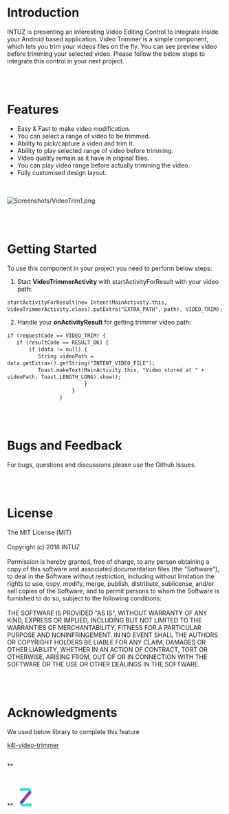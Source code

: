 **<h1>Introduction</h1>**
INTUZ is presenting an interesting Video Editing Control to integrate inside your Android based application. 
Video Trimmer is a simple component, which lets you trim your videos files on the fly. You can see preview video before trimming your selected video.
Please follow the below steps to integrate this control in your next project.

<br/><br/>
**<h1>Features</h1>**
* Easy & Fast to make video modification.
* You can select a range of video to be trimmed.
* Ability to pick/capture a video and trim it.
* Ability to play selected range of video before trimming.
* Video quality remain as it have in original files.
* You can play video range before actually trimming the video.
* Fully customised design layout.

<br/><br/>
<img src="Screenshots/videotrimmer.gif" width="300" alt="Screenshots/VideoTrim1.png">



<br/><br/>
**<h1>Getting Started</h1>**

To use this component in your project you need to perform below steps:

1) Start <b>VideoTrimmerActivity</b> with startActivityForResult with your video path:

```
startActivityForResult(new Intent(MainActivity.this, VideoTrimmerActivity.class).putExtra("EXTRA_PATH", path), VIDEO_TRIM);
```
2) Handle your <b>onActivityResult</b> for getting trimmer video path:
```
if (requestCode == VIDEO_TRIM) { 
   if (resultCode == RESULT_OK) { 
       if (data != null) { 
          String videoPath = data.getExtras().getString("INTENT_VIDEO_FILE"); 
          Toast.makeText(MainActivity.this, "Video stored at " + videoPath, Toast.LENGTH_LONG).show();
                         } 
                     }
                 }
```

<br/><br/>
**<h1>Bugs and Feedback</h1>**
For bugs, questions and discussions please use the Github Issues.

<br/><br/>
**<h1>License</h1>**
The MIT License (MIT)
<br/><br/>
Copyright (c) 2018 INTUZ
<br/><br/>
Permission is hereby granted, free of charge, to any person obtaining a copy of this software and associated documentation files (the "Software"), to deal in the Software without restriction, including without limitation the rights to use, copy, modify, merge, publish, distribute, sublicense, and/or sell copies of the Software, and to permit persons to whom the Software is furnished to do so, subject to the following conditions: 
<br/><br/>
THE SOFTWARE IS PROVIDED "AS IS", WITHOUT WARRANTY OF ANY KIND, EXPRESS OR IMPLIED, INCLUDING BUT NOT LIMITED TO THE WARRANTIES OF MERCHANTABILITY, FITNESS FOR A PARTICULAR PURPOSE AND NONINFRINGEMENT. IN NO EVENT SHALL THE AUTHORS OR COPYRIGHT HOLDERS BE LIABLE FOR ANY CLAIM, DAMAGES OR OTHER LIABILITY, WHETHER IN AN ACTION OF CONTRACT, TORT OR OTHERWISE, ARISING FROM, OUT OF OR IN CONNECTION WITH THE SOFTWARE OR THE USE OR OTHER DEALINGS IN THE SOFTWARE.

<br/><br/>
**<h1>Acknowledgments</h1>**
We used below library to complete this feature

<a href="https://github.com/titansgroup/k4l-video-trimmer">k4l-video-trimmer</a>

<br/>
**<h1></h1>**
<a href="https://www.intuz.com/" target="_blank"><img src="Screenshots/logo.jpg"></a>


